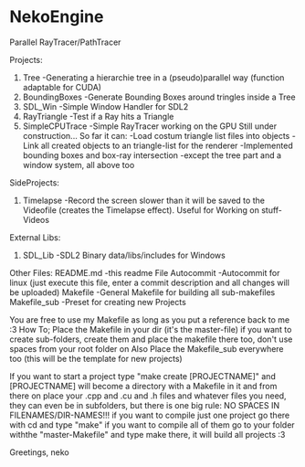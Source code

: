 # NekoEngine
Parallel RayTracer/PathTracer

Projects:
1. Tree			-Generating a hierarchie tree in a (pseudo)parallel way (function adaptable for CUDA)
2. BoundingBoxes	-Generate Bounding Boxes around tringles inside a Tree
3. SDL_Win		-Simple Window Handler for SDL2
4. RayTriangle		-Test if a Ray hits a Triangle
5. SimpleCPUTrace	-Simple RayTracer working on the GPU
			 Still under construction... So far it can:
				-Load costum triangle list files into objects
				-Link all created objects to an triangle-list for the renderer
				-Implemented bounding boxes and box-ray intersection
				-except the tree part and a window system, all above too

SideProjects:
1. Timelapse		-Record the screen slower than it will be saved to the Videofile (creates the Timelapse effect). Useful for Working on stuff-Videos

External Libs:
1. SDL_Lib		-SDL2 Binary data/libs/includes for Windows

Other Files:
README.md		-this readme File
Autocommit		-Autocommit for linux (just execute this file, enter a commit description and all changes will be uploaded)
Makefile		-General Makefile for building all sub-makefiles
Makefile_sub		-Preset for creating new Projects


You are free to use my Makefile as long as you put a reference back to me :3
How To;
Place the Makefile in your dir (it's the master-file)
if you want to create sub-folders, create them and place the makefile there too, don't use spaces from your root folder on
Also Place the Makefile_sub everywhere too (this will be the template for new projects)

If you want to start a project type "make create [PROJECTNAME]" and [PROJECTNAME] will become a directory with a Makefile in it and from there on place your .cpp and .cu and .h files and whatever files you need, they can even be in subfolders, but there is one big rule: NO SPACES IN FILENAMES/DIR-NAMES!!!
if you want to compile just one project go there with cd and type "make"
if you want to compile all of them go to your folder withthe "master-Makefile" and type make there, it will build all projects :3

Greetings, neko
